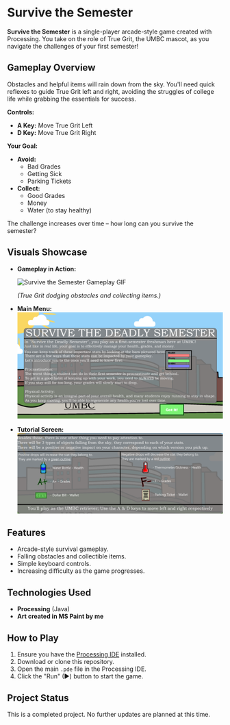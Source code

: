 # Survive the Semester

**Survive the Semester** is a single-player arcade-style game created with Processing. You take on the role of True Grit, the UMBC mascot, as you navigate the challenges of your first semester!

## Gameplay Overview

Obstacles and helpful items will rain down from the sky. You'll need quick reflexes to guide True Grit left and right, avoiding the struggles of college life while grabbing the essentials for success.

**Controls:**
* **A Key:** Move True Grit Left
* **D Key:** Move True Grit Right

**Your Goal:**
* **Avoid:**
    * Bad Grades 
    * Getting Sick 
    * Parking Tickets 
* **Collect:**
    * Good Grades 
    * Money 
    * Water (to stay healthy) 

The challenge increases over time – how long can you survive the semester?

## Visuals Showcase

* **Gameplay in Action:**

    ![Survive the Semester Gameplay GIF](GameDemo.gif)

  *(True Grit dodging obstacles and collecting items.)*

* **Main Menu:**
    ![Screenshot 1 - Game Start or Key Moment](SS1.png)

* **Tutorial Screen:**
    ![Screenshot 2 - Another Angle or Feature](SS2.png)


## Features

* Arcade-style survival gameplay.
* Falling obstacles and collectible items.
* Simple keyboard controls.
* Increasing difficulty as the game progresses.

## Technologies Used

* **Processing** (Java)
* **Art created in MS Paint by me**

## How to Play

1.  Ensure you have the [Processing IDE](https://processing.org/download) installed.
2.  Download or clone this repository.
3.  Open the main `.pde` file in the Processing IDE.
4.  Click the "Run" (▶) button to start the game.

## Project Status

This is a completed project. No further updates are planned at this time.
